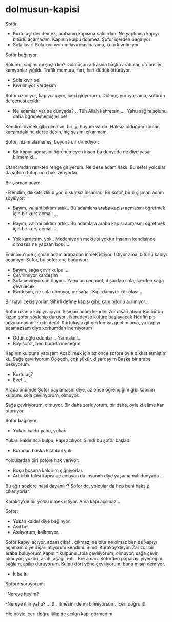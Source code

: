 dolmusun-kapisi
===============
Şoför,

- Kurtuluş! der demez, arabanın kapısına saldırdım.
Ne yaptımsa kapıyı bitürlü açamadım. Kapının kulpu
dönmez. Şofor içerden bağırıyor:
- Sola kıvır!
Sola kıvınyorum kıvırmasına ama, kulp kıvrılmıyor.

Şoför bağırıyor.

Solumu, sağımı mı şaşırdım? Dolmuşun arkasına başka
arabalar, otobüsler, kamyonlar yığıldı. Trafik memuru,
fıırt, fııırt düdük öttürüyor.

- Sola kıvır be!
- Kıvrılmıyor kardeşim

Şoför uzanıyor, kapıyı açıyor, içeri giriyorurm. Dolmuş
yürüyor ama, şoförün de çenesi açıldı:

- Ne adamlar var be dünyada? .. Tüh Allah kahretsin ....
Yahu sağını solunu daha öğrenememişler be!

Kendimi övmek gibi olmasın, bir iyi huyum vardır:
Haksız olduğum zaman karşımdaki ne derse desin, hiç
sesimi çıkarmam.

Şoför, hızını alamamış, boyuna dır dır ediyor:

- Bir kapıyı açmasını öğrenemeyen insan bu dünyada
ne diye yaşar bilmem ki...

Utancımdan renkten renge giriyerum. Ne dese adam
haklı. Bu sefer yolcular da şoförü tutup ona hak veriyorlar.

Bir şişman adam:

-Efendim, dikkatsizlik diyor, dikkatsiz insanlar..
Bir şoför, bir o şişman adam söylüyor:

- Bayım, valiahi bıktım artık.. Bu adamlara araba
kapısı açmasını öğretmek için bir kurs açmalı ...

- Bayım, valiahi bıktım artık.. Bu adamlara araba
kapısı açmasını öğretmek için bir kurs açmalı ...

- Yok kardeşim, yok.. Medeniyerin mektebi yoktur
İnsanın kendisinde olmazsa ne yapsan boş ....

Eminönü'nde şişman adam arabadan inmek istiyor.
İstiyor ama, bitürlü kapıyı açamıyor Şoför, bu sefer ona
bağırıyor:

- Bayım, sağa çevir kulpu ...
- Çevrilmiyor kardeşim
- Sola çeviriyorsun bayım.. Yahu bu cenabet, dışardan
sola, içerden sağa çevrilecek
- Kardeşim, ne sola dönüyor, ne sağa.. Kıpırdamıyor
kör olası...

Bir hayli çekişiyorlar. Sihirli defıne kapısı gibi, kapı
bitürlü açılınıyor...

Şofor uzanıp kapıyı açıyor. Şişman adam kendini zor
dışarı atıyor Büsbütün kızan şofor söylenip duruyor.. Neredeyse
küfüre başlayacak Herifin pis ağzına dayanılır
gibi değil. Kurtuluş'a gitmekten vazgeçtim ama, ya kapıyı
açamazsam diye korkumdan inemiyorum

- Odun oğlu odunlar .. Yarmalar!..
- Bay şoför, ben burada ineceğim

Kapının kulpuna yapıştım Açabilmek için az önce şofore
öyle dikkat etmiştim ki.. Sağa çeviriyorum Oooooh,
çok şükür, dışardayım Başka bir araba bekliyorum.

- Kurtuluş?
- Evet ...

Araba önümde Şoför paylamasın diye, az önce öğrendiğim
gibi kapının kulpunu sola çeviriyorum, olmuyor.

Sağa çeviriyorum, olmuyor. Bir daha zorluyorum, bir
daha, öyle ki elime kan oturuyor

Şofor bağınyor:
- Yukarı kaldır yahu, yukarı

Yukarı kaldırınca kulpu, kapı açılıyor. Şimdi bu şoför
başladı:

- Buradan başka Istanbul yok. 

Yolculardan biri şofore hak veriyor:
- Boşu boşuna kaldırım çiğniyorlar.
- Artık bir taksi kapısı aç amayan da insanım diye
yaşamamalı dünyada ...

Bu ağır sözlere nasıl dayanılır? Şofor de, yolcular da
hep beni haksız çıkarıyorlar.

Karaköy'de bir yolcu inmek istiyor. Ama kapı açılmaz ..

Şofor:

- Yukan kaldıı! diye bağınyor.
- Asıl be!
- Asılıyorum, kalkmıyor...

Şoför kapıyı açıyor, adam çıkar . çıkmaz, ne olur ne
olmaz ben de kapıyı açamam diye dışarı atıyorum kendimi.
Şimdi Karaköy'deyim Zar zor bir araba buluyorum
Kapının kulpunu .sola çeviıiyorum, olmuyor; sağa çevir,
olmuyor; yukarı, a-ah, aşağı, ı-ıh . Bre aman. Şoforden
paparayı yiyeceğim sağlam, asılıp duruyorum. Kulpu dört
yöne çeviıiyorum, bana mısın demiyor.

- İt be it!

Şofore soruyorum:

-Nereye iteyim?

-Nereye itilir yahu? .. İt! . İtmesini de mi bilmiyorsun..
İçeri doğru it!

Hiç böyle içeri doğru itilip de açılan kapı görmedim
